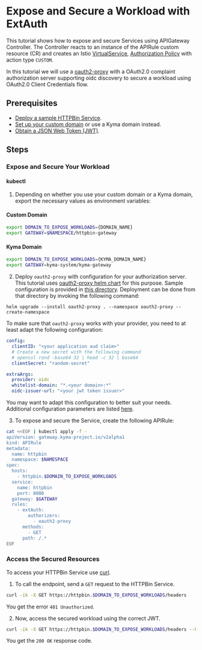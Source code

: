 
# Expose and Secure a Workload with ExtAuth

This tutorial shows how to expose and secure Services using APIGateway Controller. The Controller reacts to an instance of the 
APIRule custom resource (CR) and creates an Istio [VirtualService](https://istio.io/latest/docs/reference/config/networking/virtual-service/), 
[Authorization Policy](https://istio.io/latest/docs/reference/config/security/authorization-policy/) with action type `CUSTOM`.

In this tutorial we will use a [oauth2-proxy](https://oauth2-proxy.github.io/oauth2-proxy/) with a OAuth2.0 complaint authorization server supporting oidc discovery 
to secure a workload using OAuth2.0 Client Credentials flow.

## Prerequisites

* [Deploy a sample HTTPBin Service](../../01-00-create-workload.md).
* [Set up your custom domain](../../01-10-setup-custom-domain-for-workload.md) or use a Kyma domain instead.
* [Obtain a JSON Web Token (JWT)](../01-51-get-jwt.md).

## Steps

### Expose and Secure Your Workload

#### **kubectl**

1. Depending on whether you use your custom domain or a Kyma domain, export the necessary values as environment variables:

<!-- tabs:start -->
#### **Custom Domain**

```bash
export DOMAIN_TO_EXPOSE_WORKLOADS={DOMAIN_NAME}
export GATEWAY=$NAMESPACE/httpbin-gateway
```
#### **Kyma Domain**

```bash
export DOMAIN_TO_EXPOSE_WORKLOADS={KYMA_DOMAIN_NAME}
export GATEWAY=kyma-system/kyma-gateway
```
<!-- tabs:end -->

2. Deploy `oauth2-proxy` with configuration for your authorization server. This tutorial uses [oauth2-proxy helm chart](https://github.com/oauth2-proxy/manifests) 
for this purpose. Sample configuration is provided in [this directory](../v2alpha1/resources/oauth2-proxy-helm).
Deployment can be done from that directory by invoking the following command:
```
helm upgrade --install oauth2-proxy . --namespace oauth2-proxy --create-namespace
```

To make sure that `oauth2-proxy` works with your provider, you need to at least adapt the following configuration:

```yaml
config:
  clientID: "<your application aud claim>"
  # Create a new secret with the following command
  # openssl rand -base64 32 | head -c 32 | base64
  clientSecret: "random-secret"

extraArgs: 
  provider: oidc
  whitelist-domain: "*.<your domain>:*"
  oidc-issuer-url: "<your jwt token issuer>"
```

You may want to adapt this configuration to better suit your needs.
Additional configuration parameters are listed [here](https://oauth2-proxy.github.io/oauth2-proxy/configuration/overview/#config-options).

3. To expose and secure the Service, create the following APIRule:

```bash
cat <<EOF | kubectl apply -f -
apiVersion: gateway.kyma-project.io/v2alpha1
kind: APIRule
metadata:
  name: httpbin
  namespace: $NAMESPACE
spec:
  hosts: 
    - httpbin.$DOMAIN_TO_EXPOSE_WORKLOADS
  service:
    name: httpbin
    port: 8000
  gateway: $GATEWAY
  rules:
    - extAuth:
        authorizers:
          - oauth2-proxy
      methods:
        - GET
      path: /.*
EOF
```

### Access the Secured Resources

To access your HTTPBin Service use [curl](https://curl.se).

1. To call the endpoint, send a `GET` request to the HTTPBin Service.

```bash
curl -ik -X GET https://httpbin.$DOMAIN_TO_EXPOSE_WORKLOADS/headers
```
You get the error `401 Unauthorized`.

2. Now, access the secured workload using the correct JWT.

```bash
curl -ik -X GET https://httpbin.$DOMAIN_TO_EXPOSE_WORKLOADS/headers --header "Authorization:Bearer $ACCESS_TOKEN"
```
You get the `200 OK` response code.

